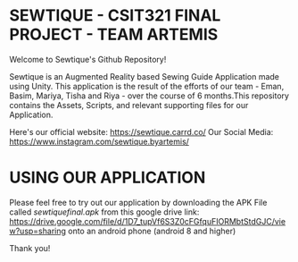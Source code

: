 # SEWTIQUE - CSIT321 FINAL PROJECT - TEAM ARTEMIS

Welcome to Sewtique's Github Repository!

Sewtique is an Augmented Reality based Sewing Guide Application made using Unity. This application is the result of the efforts of our team - Eman, Basim, Mariya, Tisha and Riya - over the course of 6 months.This repository contains the Assets, Scripts, and relevant supporting files for our Application.

Here's our official website: https://sewtique.carrd.co/
Our Social Media: https://www.instagram.com/sewtique.byartemis/

# USING OUR APPLICATION

Please feel free to try out our application by downloading the APK File called *sewtiquefinal.apk* from this google drive link: https://drive.google.com/file/d/1D7_tupVf6S3Z0cFGfquFIORMbtStdGJC/view?usp=sharing onto an android phone (android 8 and higher) 

Thank you! 







 

